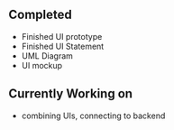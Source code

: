 ## Completed
- Finished UI prototype
- Finished UI Statement
- UML Diagram
- UI mockup



## Currently Working on
- combining UIs, connecting to backend
